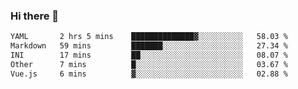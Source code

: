 ### Hi there 👋

<!--
**urzz/urzz** is a ✨ _special_ ✨ repository because its `README.md` (this file) appears on your GitHub profile.

Here are some ideas to get you started:

- 🔭 I’m currently working on ...
- 🌱 I’m currently learning ...
- 👯 I’m looking to collaborate on ...
- 🤔 I’m looking for help with ...
- 💬 Ask me about ...
- 📫 How to reach me: ...
- 😄 Pronouns: ...
- ⚡ Fun fact: ...
-->

<!--START_SECTION:waka-->

```txt
YAML       2 hrs 5 mins    ██████████████▓░░░░░░░░░░   58.03 %
Markdown   59 mins         ███████░░░░░░░░░░░░░░░░░░   27.34 %
INI        17 mins         ██░░░░░░░░░░░░░░░░░░░░░░░   08.07 %
Other      7 mins          █░░░░░░░░░░░░░░░░░░░░░░░░   03.67 %
Vue.js     6 mins          ▓░░░░░░░░░░░░░░░░░░░░░░░░   02.88 %
```

<!--END_SECTION:waka-->

